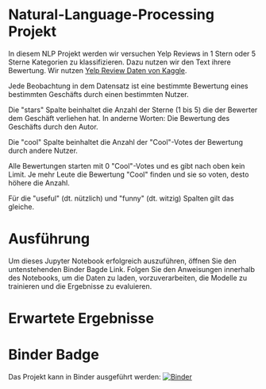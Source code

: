 # Natural-Language-Processing Projekt
In diesem NLP Projekt werden wir versuchen Yelp Reviews in 1 Stern oder 5 Sterne Kategorien zu klassifizieren. Dazu nutzen wir den Text ihrere Bewertung.
Wir nutzen [Yelp Review Daten von Kaggle](https://www.kaggle.com/c/yelp-recsys-2013).

Jede Beobachtung in dem Datensatz ist eine bestimmte Bewertung eines bestimmten Geschäfts durch einen bestimmten Nutzer.

Die "stars" Spalte beinhaltet die Anzahl der Sterne (1 bis 5) die der Bewerter dem Geschäft verliehen hat. In anderne Worten: Die Bewertung des Geschäfts durch den Autor. 

Die "cool" Spalte beinhaltet die Anzahl der "Cool"-Votes der Bewertung durch andere Nutzer.

Alle Bewertungen starten mit 0 "Cool"-Votes und es gibt nach oben kein Limit. Je mehr Leute die Bewertung "Cool" finden und sie so voten, desto höhere die Anzahl.

Für die "useful" (dt. nützlich) und "funny" (dt. witzig) Spalten gilt das gleiche.

# Ausführung
Um dieses Jupyter Notebook erfolgreich auszuführen, öffnen Sie den untenstehenden Binder Bagde Link. Folgen Sie den Anweisungen innerhalb des Notebooks, um die Daten zu laden, vorzuverarbeiten, die Modelle zu trainieren und die Ergebnisse zu evaluieren.

# Erwartete Ergebnisse

# Binder Badge
Das Projekt kann in Binder ausgeführt werden: [![Binder](https://mybinder.org/badge_logo.svg)](https://mybinder.org/v2/gh/hienchipham197/Natural-Language-Processing/HEAD)
